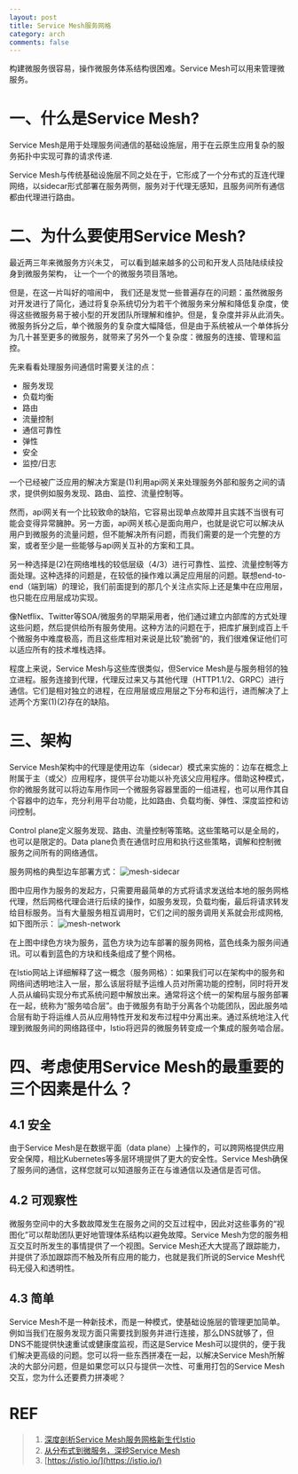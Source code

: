 ```yaml
---
layout: post
title: Service Mesh服务网格
category: arch
comments: false
---
```


构建微服务很容易，操作微服务体系结构很困难。Service Mesh可以用来管理微服务。

# 一、什么是Service Mesh?

Service Mesh是用于处理服务间通信的基础设施层，用于在云原生应用复杂的服务拓扑中实现可靠的请求传递.

Service Mesh与传统基础设施层不同之处在于，它形成了一个分布式的互连代理网络，以sidecar形式部署在服务两侧，服务对于代理无感知，且服务间所有通信都由代理进行路由。

# 二、为什么要使用Service Mesh?

最近两三年来微服务方兴未艾， 可以看到越来越多的公司和开发人员陆陆续续投身到微服务架构， 让一个一个的微服务项目落地。

但是，在这一片叫好的喧闹中， 我们还是发觉一些普遍存在的问题：虽然微服务对开发进行了简化，通过将复杂系统切分为若干个微服务来分解和降低复杂度，使得这些微服务易于被小型的开发团队所理解和维护。但是，复杂度并非从此消失。微服务拆分之后，单个微服务的复杂度大幅降低，但是由于系统被从一个单体拆分为几十甚至更多的微服务，就带来了另外一个复杂度：微服务的连接、管理和监控。

先来看看处理服务间通信时需要关注的点：

- 服务发现
- 负载均衡
- 路由
- 流量控制
- 通信可靠性
- 弹性
- 安全
- 监控/日志

一个已经被广泛应用的解决方案是(1)利用api网关来处理服务外部和服务之间的请求，提供例如服务发现、路由、监控、流量控制等。

然而，api网关有一个比较致命的缺陷，它容易出现单点故障并且实践不当很有可能会变得异常臃肿。另一方面，api网关核心是面向用户，也就是说它可以解决从用户到微服务的流量问题，但不能解决所有问题，而我们需要的是一个完整的方案，或者至少是一些能够与api网关互补的方案和工具。

另一种选择是(2)在网络堆栈的较低层级（4/3）进行可靠性、监控、流量控制等方面处理。这种选择的问题是，在较低的操作难以满足应用层的问题。联想end-to-end（端到端）的理论，我们前面提到的那几个关注点实际上还是集中在应用层，也只能在应用层成功实现。

像Netflix、Twitter等SOA/微服务的早期采用者，他们通过建立内部库的方式处理这些问题，然后提供给所有服务使用。这种方法的问题在于，把库扩展到成百上千个微服务中难度极高，而且这些库相对来说是比较”脆弱“的，我们很难保证他们可以适应所有的技术堆栈选择。

程度上来说，Service Mesh与这些库很类似，但Service Mesh是与服务相邻的独立进程。服务连接到代理，代理反过来又与其他代理（HTTP1.1/2、GRPC）进行通信。它们是相对独立的进程，在应用层或应用层之下分布和运行，进而解决了上述两个方案(1)(2)存在的缺陷。

# 三、架构

Service Mesh架构中的代理是使用边车（sidecar）模式来实施的：边车在概念上附属于主（或父）应用程序，提供平台功能以补充该父应用程序。借助这种模式，你的微服务就可以将边车用作同一个微服务容器里面的一组进程，也可以用作其自个容器中的边车，充分利用平台功能，比如路由、负载均衡、弹性、深度监控和访问控制。

Control plane定义服务发现、路由、流量控制等策略。这些策略可以是全局的，也可以是限定的。Data plane负责在通信时应用和执行这些策略，调解和控制微服务之间所有的网络通信。

服务网格的典型边车部署方式：
![mesh-sidecar](/images/201808/mesh-sidecar.jpg "mesh sidecar")

图中应用作为服务的发起方，只需要用最简单的方式将请求发送给本地的服务网格代理，然后网格代理会进行后续的操作，如服务发现，负载均衡，最后将请求转发给目标服务。当有大量服务相互调用时，它们之间的服务调用关系就会形成网格,如下图所示：
![mesh-network](/images/201808/mesh-network.jpg "mesh network")

在上图中绿色方块为服务，蓝色方块为边车部署的服务网格，蓝色线条为服务间通讯。可以看到蓝色的方块和线条组成了整个网格。

 在Istio网站上详细解释了这一概念（服务网格）：如果我们可以在架构中的服务和网络间透明地注入一层，那么该层将赋予运维人员对所需功能的控制，同时将开发人员从编码实现分布式系统问题中解放出来。通常将这个统一的架构层与服务部署在一起，统称为“服务啮合层”。由于微服务有助于分离各个功能团队，因此服务啮合层有助于将运维人员从应用特性开发和发布过程中分离出来。通过系统地注入代理到微服务间的网络路径中，Istio将迥异的微服务转变成一个集成的服务啮合层。

# 四、考虑使用Service Mesh的最重要的三个因素是什么？

## 4.1 安全

由于Service Mesh是在数据平面（data plane）上操作的，可以跨网格提供应用安全保障，相比Kubernetes等多层环境提供了更大的安全性。Service Mesh确保了服务间的通信，这样您就可以知道服务正在与谁通信以及通信是否可信。

## 4.2 可观察性

微服务空间中的大多数故障发生在服务之间的交互过程中，因此对这些事务的“视图化”可以帮助团队更好地管理体系结构以避免故障。Service Mesh为您的服务相互交互时所发生的事情提供了一个视图。Service Mesh还大大提高了跟踪能力，并提供了添加跟踪而不触及所有应用的能力，也就是我们所说的Service Mesh代码无侵入和透明性。

## 4.3 简单

Service Mesh不是一种新技术，而是一种模式，使基础设施层的管理更加简单。例如当我们在服务发现方面只需要找到服务并进行连接，那么DNS就够了，但DNS不能提供快速重试或健康度监视，而这是Service Mesh可以提供的，便于我们解决更高级的问题。您可以将一些东西拼凑在一起，以解决Service Mesh所解决的大部分问题，但是如果您可以只与提供一次性、可重用打包的Service Mesh交互，您为什么还要费力拼凑呢？

# REF
> 1. [深度剖析Service Mesh服务网格新生代Istio](https://blog.csdn.net/chenhaifeng2016/article/details/78609208)  
> 2. [从分布式到微服务，深挖Service Mesh](https://blog.csdn.net/karamos/article/details/80132289)  
> 3. [https://istio.io/](https://istio.io/)
